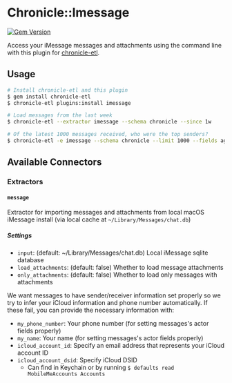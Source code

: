 # Chronicle::Imessage
[![Gem Version](https://badge.fury.io/rb/chronicle-imessage.svg)](https://badge.fury.io/rb/chronicle-imessage)

Access your iMessage messages and attachments using the command line with this plugin for [chronicle-etl](https://github.com/chronicle-app/chronicle-etl).

## Usage

```sh
# Install chronicle-etl and this plugin
$ gem install chronicle-etl
$ chronicle-etl plugins:install imessage

# Load messages from the last week
$ chronicle-etl --extractor imessage --schema chronicle --since 1w

# Of the latest 1000 messages received, who were the top senders?
$ chronicle-etl -e imessage --schema chronicle --limit 1000 --fields agent.name | sort | uniq -c | sort -nr
```

## Available Connectors
### Extractors

#### `message`
Extractor for importing messages and attachments from local macOS iMessage install (via local cache at `~/Library/Messages/chat.db`)

##### Settings
- `input`: (default: ~/Library/Messages/chat.db) Local iMessage sqlite database
- `load_attachments`: (default: false) Whether to load message attachments
- `only_attachments`: (default: false) Whether to load only messages with attachments

We want messages to have sender/receiver information set properly so we try to infer your iCloud information and phone number automatically. If these fail, you can provide the necessary information with:
- `my_phone_number`: Your phone number (for setting messages's actor fields properly)
- `my_name`: Your name (for setting messages's actor fields properly)
- `icloud_account_id`: Specify an email address that represents your iCloud account ID
- `icloud_account_dsid`: Specify iCloud DSID
  - Can find in Keychain or by running `$ defaults read MobileMeAccounts Accounts`
